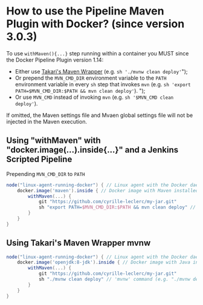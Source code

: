 

# How to use the Pipeline Maven Plugin with Docker? (since version 3.0.3)

To use `withMaven(){...}` step running within a container you MUST since the Docker Pipeline Plugin version 1.14:

* Either use [Takari's Maven Wrapper](https://github.com/takari/maven-wrapper) (e.g. `sh './mvnw clean deploy'`");
* Or prepend the `MVN_CMD_DIR` environment variable to the `PATH` environment variable in every `sh` step that invokes `mvn` (e.g. `sh 'export PATH=$MVN_CMD_DIR:$PATH && mvn clean deploy'`). ");
* Or use `MVN_CMD` instead of invoking `mvn` (e.g. `sh '$MVN_CMD clean deploy'`).

If omitted, the Maven settings file and Mvaen global settings file will not be injected in the Maven execution.


## Using "withMaven" with "docker.image(...).inside{...}" and a Jenkins Scripted Pipeline 

Prepending `MVN_CMD_DIR` to `PATH`

```groovy
node("linux-agent-running-docker") { // Linux agent with the Docker daemon
    docker.image('maven').inside { // Docker image with Maven installed
        withMaven(...) {
            git "https://github.com/cyrille-leclerc/my-jar.git"
            sh "export PATH=$MVN_CMD_DIR:$PATH && mvn clean deploy" // 'mvn' command: need to add the $MVN_CMD_DIR to $PATH
        }
    }
}
```

## Using Takari's Maven Wrapper mvnw


```groovy
node("linux-agent-running-docker") { // Linux agent with the Docker daemon
    docker.image('openjdk:8-jdk').inside { // Docker image with Java installed
        withMaven(...) {
            git "https://github.com/cyrille-leclerc/my-jar.git"
            sh "./mvnw clean deploy" // 'mvnw' command (e.g. "./mvnw deploy")
        }
    }
}
```
